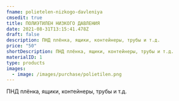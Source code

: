 ```yaml
---
fname: polietelen-nizkogo-davleniya
cmsedit: true
title: ПОЛИЭТИЛЕН НИЗКОГО ДАВЛЕНИЯ
date: 2021-08-31T13:15:41.478Z
draft: false
description: ПНД плёнка, ящики, контейнеры, трубы и т.д.
price: "50"
shortDescription: ПНД плёнка, ящики, контейнеры, трубы и т.д.
materialID: 1
type: products
images:
  - image: /images/purchase/polietilen.png
---
```

ПНД плёнка, ящики, контейнеры, трубы и т.д.